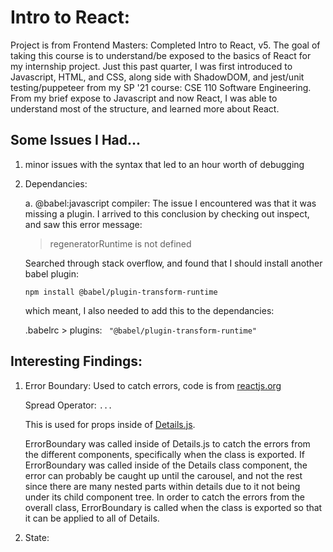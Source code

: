 # Intro to React:

Project is from Frontend Masters: Completed Intro to React, v5. The goal of taking this course is to understand/be exposed to the basics of React for my internship project. Just this past quarter, I was first introduced to Javascript, HTML, and CSS, along side with ShadowDOM, and jest/unit testing/puppeteer from my SP '21 course: CSE 110 Software Engineering. From my brief expose to Javascript and now React, I was able to understand most of the structure, and learned more about React.

## Some Issues I Had...

1. minor issues with the syntax that led to an hour worth of debugging

2. Dependancies:

   a. @babel:javascript compiler: The issue I encountered was that it was missing a plugin. I arrived to this conclusion by checking out inspect, and saw this error message:

   > regeneratorRuntime is not defined

   Searched through stack overflow, and found that I should install another babel plugin:

   `npm install @babel/plugin-transform-runtime`

   which meant, I also needed to add this to the dependancies:

   .babelrc > plugins:
   ` "@babel/plugin-transform-runtime"`

## Interesting Findings:

1.  Error Boundary: Used to catch errors, code is from [reactjs.org](reactjs.org/docs/error-boundaries.html)

    Spread Operator: `...`

    This is used for props inside of
    [Details.js](https://github.com/sophiaallui/REACT_Adopt-Me/blob/main/src/Details.js).

    ErrorBoundary was called inside of Details.js to catch the errors from the different components, specifically when the class is exported. If ErrorBoundary was called inside of the Details class component, the error can probably be caught up until the carousel, and not the rest since there are many nested parts within details due to it not being under its child component tree. In order to catch the errors from the overall class, ErrorBoundary is called when the class is exported so that it can be applied to all of Details.

2.  State:
